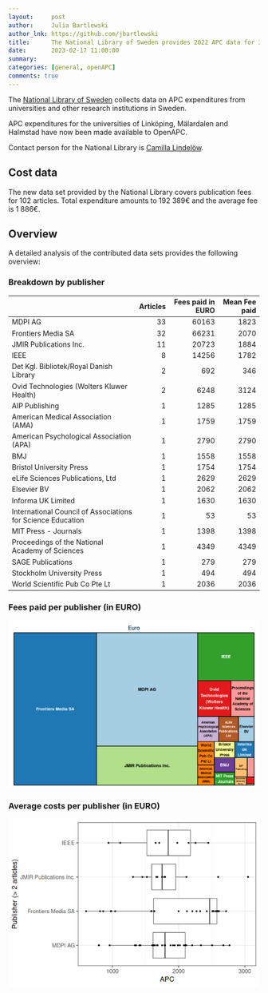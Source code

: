```yaml
---
layout:     post
author:     Julia Bartlewski
author_lnk: https://github.com/jbartlewski
title:      The National Library of Sweden provides 2022 APC data for 3 institutions
date:       2023-02-17 11:00:00
summary:    
categories: [general, openAPC]
comments: true
---
```




The [National Library of Sweden](https://www.kb.se/in-english.html) collects data on APC expenditures from universities and other research institutions in Sweden. 

APC expenditures for the universities of Linköping, Mälardalen and Halmstad have now been made available to OpenAPC.

Contact person for the National Library is [Camilla Lindelöw](mailto:openaccess@kb.se).

## Cost data



The new data set provided by the National Library covers publication fees for 102 articles. Total expenditure amounts to 192 389€ and the average fee is 1 886€.


## Overview

A detailed analysis of the contributed data sets provides the following overview:

### Breakdown by publisher


|                                                            | Articles| Fees paid in EURO| Mean Fee paid|
|:-----------------------------------------------------------|--------:|-----------------:|-------------:|
|MDPI AG                                                     |       33|             60163|          1823|
|Frontiers Media SA                                          |       32|             66231|          2070|
|JMIR Publications Inc.                                      |       11|             20723|          1884|
|IEEE                                                        |        8|             14256|          1782|
|Det Kgl. Bibliotek/Royal Danish Library                     |        2|               692|           346|
|Ovid Technologies (Wolters Kluwer Health)                   |        2|              6248|          3124|
|AIP Publishing                                              |        1|              1285|          1285|
|American Medical Association (AMA)                          |        1|              1759|          1759|
|American Psychological Association (APA)                    |        1|              2790|          2790|
|BMJ                                                         |        1|              1558|          1558|
|Bristol University Press                                    |        1|              1754|          1754|
|eLife Sciences Publications, Ltd                            |        1|              2629|          2629|
|Elsevier BV                                                 |        1|              2062|          2062|
|Informa UK Limited                                          |        1|              1630|          1630|
|International Council of Associations for Science Education |        1|                53|            53|
|MIT Press - Journals                                        |        1|              1398|          1398|
|Proceedings of the National Academy of Sciences             |        1|              4349|          4349|
|SAGE Publications                                           |        1|               279|           279|
|Stockholm University Press                                  |        1|               494|           494|
|World Scientific Pub Co Pte Lt                              |        1|              2036|          2036|

### Fees paid per publisher (in EURO)

![plot of chunk tree_natlibswe_2023_02_17_full](/figure/tree_natlibswe_2023_02_17_full-1.png)

###  Average costs per publisher (in EURO)

![plot of chunk box_natlibswe_2023_02_17_publisher_full](/figure/box_natlibswe_2023_02_17_publisher_full-1.png)

